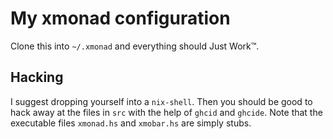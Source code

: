 # My xmonad configuration

Clone this into `~/.xmonad` and everything should Just Work™.

## Hacking

I suggest dropping yourself into a `nix-shell`. Then you should be good to hack
away at the files in `src` with the help of `ghcid` and `ghcide`. Note that the
executable files `xmonad.hs` and `xmobar.hs` are simply stubs.
